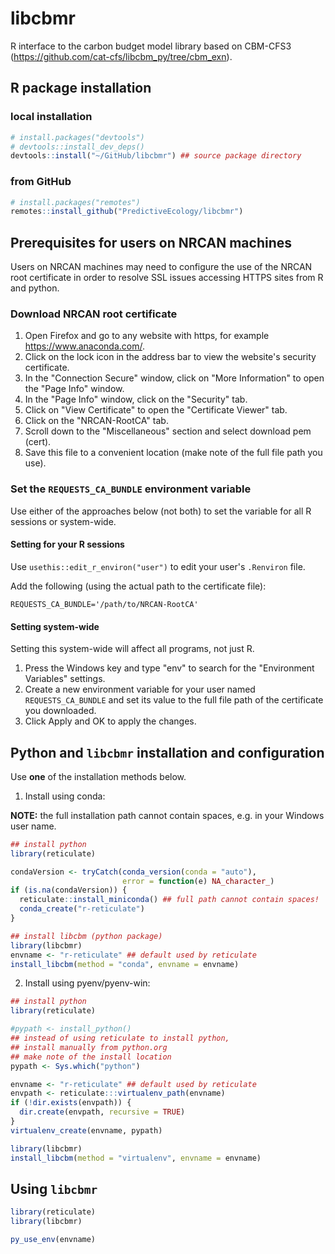 # libcbmr

R interface to the carbon budget model library based on CBM-CFS3 (<https://github.com/cat-cfs/libcbm_py/tree/cbm_exn>).

## R package installation

### local installation

```r
# install.packages("devtools")
# devtools::install_dev_deps()
devtools::install("~/GitHub/libcbmr") ## source package directory
```

### from GitHub

```r
# install.packages("remotes")
remotes::install_github("PredictiveEcology/libcbmr")
```

## Prerequisites for users on NRCAN machines

Users on NRCAN machines may need to configure the use of the NRCAN root certificate in order to resolve SSL issues accessing HTTPS sites from R and python.

### Download NRCAN root certificate

1. Open Firefox and go to any website with https, for example <https://www.anaconda.com/>.
2. Click on the lock icon in the address bar to view the website's security certificate.
3. In the "Connection Secure" window, click on "More Information" to open the "Page Info" window.
4. In the "Page Info" window, click on the "Security" tab.
5. Click on "View Certificate" to open the "Certificate Viewer" tab.
6. Click on the "NRCAN-RootCA" tab.
7. Scroll down to the "Miscellaneous" section and select download pem (cert).
8. Save this file to a convenient location (make note of the full file path you use).

### Set the `REQUESTS_CA_BUNDLE` environment variable

Use either of the approaches below (not both) to set the variable for all R sessions or system-wide.

#### Setting for your R sessions

Use `usethis::edit_r_environ("user")` to edit your user's `.Renviron` file.

Add the following (using the actual path to the certificate file):

```
REQUESTS_CA_BUNDLE='/path/to/NRCAN-RootCA'
```

#### Setting system-wide

Setting this system-wide will affect all programs, not just R.

1. Press the Windows key and type "env" to search for the "Environment Variables" settings.
2. Create a new environment variable for your user named `REQUESTS_CA_BUNDLE` and set its value to the full file path of the certificate you downloaded.
3. Click Apply and OK to apply the changes.

## Python and `libcbmr` installation and configuration

Use **one** of the installation methods below.

1. Install using conda:

**NOTE:** the full installation path cannot contain spaces, e.g. in your Windows user name.

```r
## install python
library(reticulate)

condaVersion <- tryCatch(conda_version(conda = "auto"),
                         error = function(e) NA_character_)
if (is.na(condaVersion)) {
  reticulate::install_miniconda() ## full path cannot contain spaces!
  conda_create("r-reticulate")
}

## install libcbm (python package)
library(libcbmr)
envname <- "r-reticulate" ## default used by reticulate
install_libcbm(method = "conda", envname = envname)
```

2. Install using pyenv/pyenv-win:

```r
## install python
library(reticulate)

#pypath <- install_python()
## instead of using reticulate to install python,
## install manually from python.org
## make note of the install location
pypath <- Sys.which("python")

envname <- "r-reticulate" ## default used by reticulate
envpath <- reticulate:::virtualenv_path(envname)
if (!dir.exists(envpath)) {
  dir.create(envpath, recursive = TRUE)
}
virtualenv_create(envname, pypath)

library(libcbmr)
install_libcbm(method = "virtualenv", envname = envname)
```

## Using `libcbmr`

```r
library(reticulate)
library(libcbmr)

py_use_env(envname)
```
